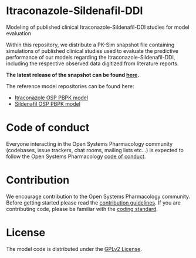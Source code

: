 # Itraconazole-Sildenafil-DDI

Modeling of published clinical Itraconazole-Sildenafil-DDI studies for model evaluation

Within this repository, we distribute a PK-Sim snapshot file containing simulations of published clinical studies used to evaluate the predictive performance of our models regarding the Itraconazole-Sildenafil-DDI, including the respective observed data digitized from literature reports.

**The latest release of the snapshot can be found [here](https://github.com/Open-Systems-Pharmacology/Itraconazole-Sildenafil-DDI/releases/latest).**

The reference model repositories can be found here:
* [Itraconazole OSP PBPK model](https://github.com/Open-Systems-Pharmacology/Itraconazole-Model)
* [Sildenafil OSP PBPK model](https://github.com/Open-Systems-Pharmacology/Sildenafil-Model)

# Code of conduct
Everyone interacting in the Open Systems Pharmacology community (codebases, issue trackers, chat rooms, mailing lists etc...) is expected to follow the Open Systems Pharmacology [code of conduct](https://github.com/Open-Systems-Pharmacology/Suite/blob/master/CODE_OF_CONDUCT.md#contributor-covenant-code-of-conduct).

# Contribution
We encourage contribution to the Open Systems Pharmacology community. Before getting started please read the [contribution guidelines](https://github.com/Open-Systems-Pharmacology/Suite/blob/master/CONTRIBUTING.md#ways-to-contribute). If you are contributing code, please be familiar with the [coding standard](https://github.com/Open-Systems-Pharmacology/Suite/blob/master/CODING_STANDARDS.md#visual-studio-settings).

# License
The model code is distributed under the [GPLv2 License](https://github.com/Open-Systems-Pharmacology/Suite/blob/develop/LICENSE).

